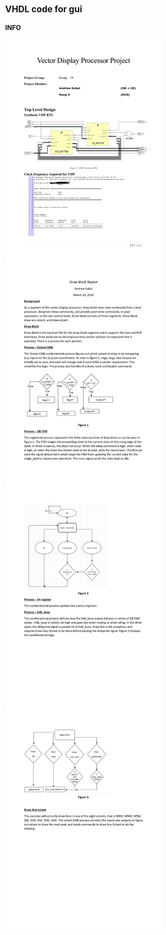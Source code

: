 # VHDL code for gui

## INFO

![alt image](https://github.com/popCoffee/USER-interface-pen/blob/master/Group19_Top_Level_Design%20(1)-.jpg) 
![alt image](https://github.com/popCoffee/USER-interface-pen/blob/master/Draw%20Block%20Report-1.jpg) 
![alt image](https://github.com/popCoffee/USER-interface-pen/blob/master/Draw%20Block%20Report-2.jpg) 
![alt image](https://github.com/popCoffee/USER-interface-pen/blob/master/Draw%20Block%20Report-3.jpg) 
